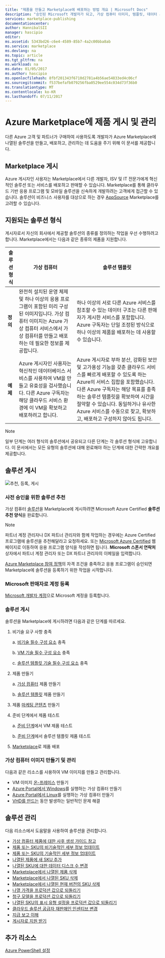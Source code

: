 ```yaml
---
title: "제품을 만들고 Marketplace에 배포하는 방법 개요 | Microsoft Docs"
description: "승인된 Microsoft 개발자가 되고, 가상 컴퓨터 이미지, 템플릿, 데이터 서비스 또는 개발자 서비스를 만들어서 Azure Marketplace에 배포하는 데 필요한 단계를 이해합니다."
services: marketplace-publishing
documentationcenter: 
author: HannibalSII
manager: hascipio
editor: 
ms.assetid: 5343bd26-c6e4-4589-85b7-4a2c00bba8ab
ms.service: marketplace
ms.devlang: na
ms.topic: article
ms.tgt_pltfrm: na
ms.workload: na
ms.date: 01/05/2017
ms.author: hascipio
ms.openlocfilehash: 8fbf201343f6710d2781a4b56ae54833ed4c06cf
ms.sourcegitcommit: f537befafb079256fba0529ee554c034d73f36b0
ms.translationtype: MT
ms.contentlocale: ko-KR
ms.lasthandoff: 07/11/2017
---
```

# <a name="publish-and-manage-an-offer-in-the-azure-marketplace"></a>Azure Marketplace에 제품 게시 및 관리
다른 Azure 고객 및 파트너가 구매하여 사용하도록 개발자가 Azure Marketplace에 나열된 솔루션을 만들고, 배포하고, 관리하는 데 도움을 주기 위해 이 문서를 제공합니다.

## <a name="marketplace-publishing"></a>Marketplace 게시
Azure 게시자인 사용자는 Marketplace에서 다른 개발자, ISV 및 IT 전문가에게 혁신적인 솔루션 또는 서비스를 배포하고 판매할 수 있습니다. Marketplace를 통해 클라우드 기반 응용 프로그램 및 모바일 솔루션을 신속하게 개발하려는 고객에게 접근할 수 있습니다. 솔루션이 비즈니스 사용자를 대상으로 하는 경우 [AppSource](http://appsource.microsoft.com) Marketplace를 고려할 수 있습니다.


## <a name="supported-types-of-solutions"></a>지원되는 솔루션 형식
게시자로서 자신의 회사에서 제공할 솔루션의 종류를 정의하는 작업을 우선 수행하려고 합니다. Marketplace에서는 다음과 같은 종류의 제품을 지원합니다.

|솔루션 형식|가상 컴퓨터|솔루션 템플릿|
|---|---|---|
|**정의**|완전히 설치된 운영 체제 및 하나 이상의 응용 프로그램이 포함된 미리 구성된 이미지입니다. 가상 컴퓨터 이미지는 Azure 가상 컴퓨터 서비스에서 가상 컴퓨터를 만들고 배포하는 데 필요한 정보를 제공합니다.|하나 이상의 서로 다른 Azure 서비스를 참조할 수 있는 데이터 구조는 다른 판매자가 게시한 서비스를 포함합니다. Azure 구독자는 단일 조정된 방식으로 하나 이상의 제품을 배포하는 데 사용할 수 있습니다.|
|**예제**|Azure 게시자인 사용자는 혁신적인 데이터베이스 서비스를 사용하여 VM을 만들고 유효성을 검사했습니다. 다른 Azure 구독자는 해당 클라우드 서비스 환경에 이 VM을 확보하고 배포하려고 합니다.|Azure 게시자로 부하 분산, 강화된 보안 및 고가용성 기능을 갖춘 클라우드 서비스를 빠르게 배포할 수 있도록 하는 Azure의 서비스 집합을 포함했습니다. 다른 Azure 구독자는 해당 목표를 충족하는 솔루션 템플릿을 확보하여 시간을 절약할 수 있습니다. 동일하거나 유사한 Azure 서비스를 수동으로 찾고, 확보하고, 배포하고 구성하지 않아도 됩니다.|

> [!NOTE]
> 일부 단계는 여러 형식의 솔루션에서 공유되고 다른 단계는 각 솔루션 형식에 고유합니다. 이 문서에서는 모든 유형의 솔루션에 대해 완료해야 하는 단계에 대한 간략한 개요를 제공합니다.

## <a name="publish-a-solution"></a>솔루션 게시
![추천, 등록, 게시](media/marketplace-publishing-getting-started/img01.png)

### <a name="nominate-your-solution-for-pre-approval"></a>사전 승인을 위한 솔루션 추천
가상 컴퓨터 [솔루션](https://createopportunity.azurewebsites.net)을 Marketplace에 게시하려면 Microsoft Azure Certified **솔루션 추천 양식**을 완료합니다.

>[!NOTE]
> 파트너 계정 관리자나 DX 파트너 관리자와 함께 작업하는 경우에는 Azure Certified 프로그램에 솔루션을 추천해달라고 요청하세요. 또는 [Microsoft Azure Certified](http://createopportunity.azurewebsites.net) 웹 페이지로 이동하여 응용 프로그램 양식을 작성하면 됩니다. **Microsoft 스폰서 연락처** 상자에서 파트너 계정 관리자 또는 DX 파트너 관리자의 이메일을 입력합니다.

[Azure Marketplace 참여 정책](http://go.microsoft.com/fwlink/?LinkID=526833)의 자격 조건을 충족하고 응용 프로그램이 승인되면 Marketplace에 솔루션을 등록하기 위한 작업을 시작합니다.

### <a name="register-your-account-as-a-microsoft-seller"></a>Microsoft 판매자로 계정 등록
[Microsoft 개발자 계정](marketplace-publishing-accounts-creation-registration.md)으로 Microsoft 계정을 등록합니다.

### <a name="publish-your-solution"></a>솔루션 게시
솔루션을 Marketplace에 게시하려면 다음과 같은 단계를 따르세요.
1. 비기술 요구 사항 충족

    a. [비기술 필수 구성 요소](marketplace-publishing-pre-requisites.md) 충족

    b. [VM 기술 필수 구성 요소](marketplace-publishing-vm-image-creation-prerequisites.md) 충족

    c. [솔루션 템플릿 기술 필수 구성 요소](marketplace-publishing-solution-template-creation-prerequisites.md) 충족

2. 제품 만들기

    a. [가상 컴퓨터](marketplace-publishing-vm-image-creation.md) 제품 만들기

    b. [솔루션 템플릿](marketplace-publishing-solution-template-creation.md) 제품 만들기

3. 제품 [마케팅 콘텐츠](marketplace-publishing-push-to-staging.md) 만들기

4. 준비 단계에서 제품 테스트

    a. [준비 단계](marketplace-publishing-vm-image-test-in-staging.md)에서 VM 제품 테스트

    b. [준비 단계](marketplace-publishing-solution-template-test-in-staging.md)에서 솔루션 템플릿 제품 테스트

5. [Marketplace](marketplace-publishing-push-to-production.md)로 제품 배포


### <a name="create-and-manage-a-virtual-machine-image"></a>가상 컴퓨터 이미지 만들기 및 관리
다음과 같은 리소스를 사용하여 VM 이미지를 만들고 관리합니다.
* VM 이미지 [온-프레미스](marketplace-publishing-vm-image-creation-on-premise.md) 만들기
* [Azure Portal에서 Windows](../virtual-machines/virtual-machines-windows-hero-tutorial.md?toc=%2fazure%2fvirtual-machines%2fwindows%2ftoc.json)를 실행하는 가상 컴퓨터 만들기
* [Azure Portal에서 Linux](../virtual-machines/linux/quick-create-portal.md?toc=%2fazure%2fvirtual-machines%2flinux%2ftoc.json)를 실행하는 가상 컴퓨터 만들기
* [VHD를 만드는](marketplace-publishing-vm-image-creation-troubleshooting.md) 동안 발생하는 일반적인 문제 해결

## <a name="manage-your-solution"></a>솔루션 관리
다음 리소스에서 도움말을 사용하여 솔루션을 관리합니다.
* [가상 컴퓨터 제품에 대한 사후 생성 가이드 참고](marketplace-publishing-vm-image-post-publishing.md)
* [제품 또는 SKU의 비기술적인 세부 정보 업데이트](marketplace-publishing-vm-image-post-publishing.md#update-the-nontechnical-details-of-an-offer-or-a-sku)
* [제품 또는 SKU의 기술적인 세부 정보 업데이트](marketplace-publishing-vm-image-post-publishing.md#update-the-technical-details-of-a-sku)
* [나열된 제품에 새 SKU 추가](marketplace-publishing-vm-image-post-publishing.md#add-a-new-sku-under-a-listed-offer)
* [나열된 SKU에 대한 데이터 디스크 수 변경](marketplace-publishing-vm-image-post-publishing.md#change-the-data-disk-count-for-a-listed-sku)
* [Marketplace에서 나열된 제품 삭제](marketplace-publishing-vm-image-post-publishing.md)
* [Marketplace에서 나열된 SKU 삭제](marketplace-publishing-vm-image-post-publishing.md#delete-a-listed-sku-from-the-marketplace)
* [Marketplace에서 나열된 현재 버전의 SKU 삭제](marketplace-publishing-vm-image-post-publishing.md#delete-the-current-version-of-a-listed-sku-from-the-marketplace)
* [나열 가격을 프로덕션 값으로 되돌리기](marketplace-publishing-vm-image-post-publishing.md#revert-the-listing-price-to-production-values)
* [청구 모델을 프로덕션 값으로 되돌리기](marketplace-publishing-vm-image-post-publishing.md#revert-the-billing-model-to-production-values)
* [나열된 SKU의 표시 유형 설정을 프로덕션 값으로 되돌리기](marketplace-publishing-vm-image-post-publishing.md#revert-the-visibility-setting-of-a-listed-sku-to-the-production-value)
* [클라우드 솔루션 공급자 재판매인 인센티브 변경](marketplace-publishing-csp-incentive.md)
* [지급 보고 이해](marketplace-publishing-report-payout.md)
* [게시자로 지원 받기](marketplace-publishing-get-publisher-support.md)

## <a name="additional-resources"></a>추가 리소스
[Azure PowerShell 설정](marketplace-publishing-powershell-setup.md)
